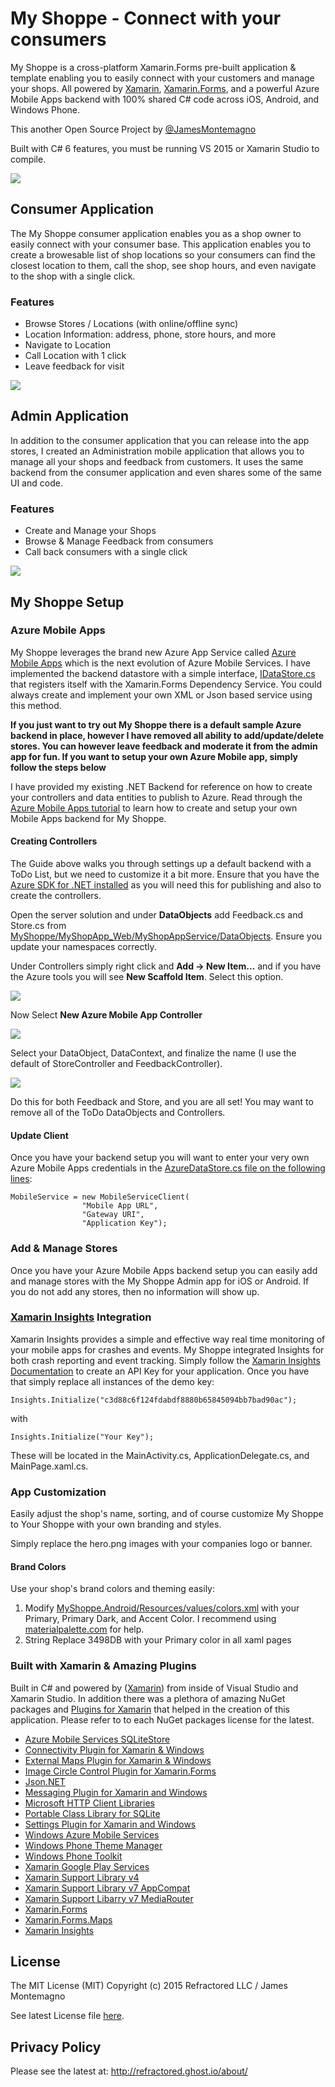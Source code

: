 # My Shoppe - Connect with your consumers

My Shoppe is a cross-platform Xamarin.Forms pre-built application & template enabling you to easily connect with your customers and manage your shops. All powered by [Xamarin](http://www.xamarin.com), [Xamarin.Forms](http://www.xamarin.com/forms), and  a powerful Azure Mobile Apps backend with 100% shared C# code across iOS, Android, and Windows Phone.

This another Open Source Project by [@JamesMontemagno](http://www.twitter.com/jamesmontemagno)

Built with C# 6 features, you must be running VS 2015 or Xamarin Studio to compile. 

![](art/myshoppepromo.png)

## Consumer Application
The My Shoppe consumer application enables you as a shop owner to easily connect with your consumer base. This application  enables you to create a browesable list of shop locations so your consumers can find the closest location to them, call the shop, see shop hours, and even navigate to the shop with a single click.

### Features
* Browse Stores / Locations (with online/offline sync)
* Location Information: address, phone, store hours, and more
* Navigate to Location
* Call Location with 1 click
* Leave feedback for visit

![](art/MyShoppeHeroSmall.png)


## Admin Application
In addition to the consumer application that you can release into the app stores, I created an Administration mobile application that allows you to manage all your shops and feedback from customers. It uses the same backend from the consumer application and even shares some of the same UI and code. 

### Features
* Create and Manage your Shops
* Browse & Manage Feedback from consumers
* Call back consumers with a single click

![](art/MyShoppeAdminHero.png)

## My Shoppe Setup

### Azure Mobile Apps
My Shoppe leverages the brand new Azure App Service called [Azure Mobile Apps](http://azure.microsoft.com/en-us/services/app-service/mobile/) which is the next evolution of Azure Mobile Services. I have implemented the backend datastore with a simple interface, [IDataStore.cs](https://github.com/jamesmontemagno/MyShoppe/blob/master/MyShop/Interfaces/IDataStore.cs) that registers itself with the Xamarin.Forms Dependency Service. You could always create and implement your own XML or Json based service using this method.

**If you just want to try out My Shoppe there is a default sample Azure backend in place, however I have removed all ability to add/update/delete stores. You can however leave feedback and moderate it from the admin app for fun. If you want to setup your own Azure Mobile app, simply follow the steps below**

I have provided my existing .NET Backend for reference on how to create your controllers and data entities to publish to Azure. Read through the [Azure Mobile Apps tutorial](https://azure.microsoft.com/en-us/documentation/articles/app-service-mobile-xamarin-forms-get-started/) to learn how to create and setup your own Mobile Apps backend for My Shoppe. 

#### Creating Controllers
The Guide above walks you through settings up a default backend with a ToDo List, but we need to customize it a bit more. Ensure that you have the [Azure SDK for .NET installed](http://azure.microsoft.com/en-us/downloads/archive-net-downloads/) as you will need this for publishing and also to create the controllers. 

Open the server solution and under **DataObjects** add Feedback.cs and Store.cs from [MyShoppe/MyShopApp_Web/MyShopAppService/DataObjects](https://github.com/jamesmontemagno/MyShoppe/tree/master/Backend/myshoppe_demoService/DataObjects). Ensure you update your namespaces correctly.

Under Controllers simply right click and **Add -> New Item...** and if you have the Azure tools you will see **New Scaffold Item**. Select this option. 

![](art/NewScaffold.png)

Now Select **New Azure Mobile App Controller**

![](art/NewController.png)

Select your DataObject, DataContext, and finalize the name (I use the default of StoreController and FeedbackController).

![](art/FinalizeController.png)

Do this for both Feedback and Store, and you are all set! You may want to remove all of the ToDo DataObjects and Controllers. 


#### Update Client
Once you have your backend setup you will want to enter your very own Azure Mobile Apps credentials in the [AzureDataStore.cs file on the following lines](https://github.com/jamesmontemagno/MyShoppe/blob/master/MyShop/Services/AzureDataStore.cs#L29-L32):

```
MobileService = new MobileServiceClient(
				"Mobile App URL",
				"Gateway URI",
				"Application Key");

```

### Add & Manage Stores
Once you have your Azure Mobile Apps backend setup you can easily add and manage stores with the My Shoppe Admin app for iOS or Android. If you do not add any stores, then no information will show up.

### [Xamarin Insights](http://www.xamarin.com/insights) Integration
Xamarin Insights provides a simple and effective way real time monitoring of your mobile apps for crashes and events. My Shoppe integrated Insights for both crash reporting and event tracking. Simply follow the [Xamarin Insights Documentation](https://insights.xamarin.com/docs) to create an API Key for your application. Once you have that simply replace all instances of the demo key: 
```
Insights.Initialize("c3d88c6f124fdabdf8880b65845094bb7bad90ac");
```
with
```
Insights.Initialize("Your Key");
```

These will be located in the MainActivity.cs, ApplicationDelegate.cs, and MainPage.xaml.cs.

### App Customization
Easily adjust the shop's name, sorting, and of course customize My Shoppe to Your Shoppe with your own branding and styles.

Simply replace the hero.png images with your companies logo or banner.

#### Brand Colors
Use your shop's brand colors and theming easily:

1. Modify [MyShoppe.Android/Resources/values/colors.xml](https://github.com/jamesmontemagno/MyShoppe/blob/master/MyShop.Android/Resources/values/colors.xml) with your Primary, Primary Dark, and Accent Color. I recommend using [materialpalette.com](http://www.materialpalette.com) for help.
2. String Replace 3498DB with your Primary color in all xaml pages




### Built with Xamarin & Amazing Plugins
Built in C# and powered by ([Xamarin](http://www.xamarin.com)) from inside of Visual Studio and Xamarin Studio. In addition there was a plethora of amazing NuGet packages and [Plugins for Xamarin](http://www.github.com/xamarin/plugins) that helped in the creation of this application. Please refer to to each NuGet packages license for the latest.


* [Azure Mobile Services SQLiteStore](https://www.nuget.org/packages/WindowsAzure.MobileServices.SQLiteStore/2.0.0-beta)
* [Connectivity Plugin for Xamarin & Windows](https://www.nuget.org/packages/Xam.Plugin.Connectivity/)
* [External Maps Plugin for Xamarin & Windows](https://www.nuget.org/packages/Xam.Plugin.ExternalMaps/)
* [Image Circle Control Plugin for Xamarin.Forms](https://www.nuget.org/packages/Xam.Plugins.Forms.ImageCircle/)
* [Json.NET](https://www.nuget.org/packages/Newtonsoft.Json/)
* [Messaging Plugin for Xamarin and Windows](https://www.nuget.org/packages/Xam.Plugins.Messaging/)
* [Microsoft HTTP Client Libraries](https://www.nuget.org/packages/Microsoft.Net.Http/)
* [Portable Class Library for SQLite](https://www.nuget.org/packages/SQLitePCL/)
* [Settings Plugin for Xamarin and Windows](https://www.nuget.org/packages/Xam.Plugins.Settings/)
* [Windows Azure Mobile Services](https://www.nuget.org/packages/WindowsAzure.MobileServices/2.0.0-beta)
* [Windows Phone Theme Manager](https://www.nuget.org/packages/PhoneThemeManager/)
* [Windows Phone Toolkit](https://www.nuget.org/packages/WPtoolkit/)
* [Xamarin Google Play Services](https://www.nuget.org/packages/Xamarin.GooglePlayServices/)
* [Xamarin Support Library v4](https://www.nuget.org/packages/Xamarin.Android.Support.v4/)
* [Xamarin Support Library v7 AppCompat](https://www.nuget.org/packages/Xamarin.Android.Support.v7.AppCompat/)
* [Xamarin Support Libarry v7 MediaRouter](https://www.nuget.org/packages/Xamarin.Android.Support.v7.MediaRouter/)
* [Xamarin.Forms](https://www.nuget.org/packages/Xamarin.Forms/)
* [Xamarin.Forms.Maps](https://www.nuget.org/packages/Xamarin.Forms.Maps)
* [Xamarin Insights](https://www.nuget.org/packages/Xamarin.Insights/)


## License
The MIT License (MIT)
Copyright (c) 2015 Refractored LLC / James Montemagno

See latest License file [here](https://github.com/jamesmontemagno/MyShoppe/blob/master/LICENSE).

## Privacy Policy
Please see the latest at: http://refractored.ghost.io/about/
